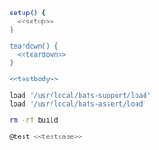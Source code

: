 ``` {.sh file=specification/tests/assets/testsuite.bats}
setup() {
  <<setup>>
}

teardown() {
  <<teardown>>
}

<<testbody>>
```

``` {.sh #setup}
load '/usr/local/bats-support/load'
load '/usr/local/bats-assert/load'
```

``` {.sh #teardown}
rm -rf build
```

``` {.sh #testbody}
@test <<testcase>>
```
